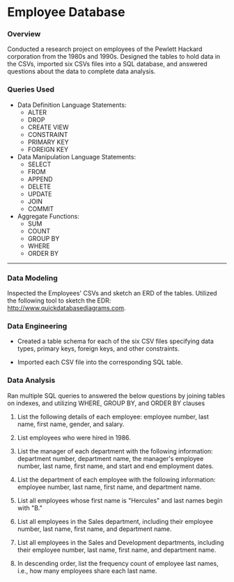 # Employee Database


### Overview
Conducted a research project on employees of the Pewlett Hackard corporation from the 1980s and 1990s. Designed the tables to hold data in the CSVs, imported six CSVs files into a SQL database, and answered questions about the data to complete data analysis.



### Queries Used
- Data Definition Language Statements:
  - ALTER
  - DROP
  - CREATE VIEW
  - CONSTRAINT 
  - PRIMARY KEY
  - FOREIGN KEY
- Data Manipulation Language Statements:
  - SELECT
  - FROM 
  - APPEND
  - DELETE
  - UPDATE
  - JOIN
  - COMMIT
- Aggregate Functions:
  - SUM
  - COUNT
  - GROUP BY
  - WHERE
  - ORDER BY
  
-----------------------------------------------------------------------------------------------------

### Data Modeling
Inspected the Employees' CSVs and sketch an ERD of the tables. Utilized the following tool to sketch the EDR: http://www.quickdatabasediagrams.com.


### Data Engineering

- Created a table schema for each of the six CSV files specifying data types, primary keys, foreign keys, and other constraints.


- Imported each CSV file into the corresponding SQL table.



### Data Analysis
Ran multiple SQL queries to answered the below questions by joining tables on indexes, and utilizing WHERE, GROUP BY, and ORDER BY clauses 
  
1. List the following details of each employee: employee number, last name, first name, gender, and salary.


2. List employees who were hired in 1986.


3. List the manager of each department with the following information: department number, department name, the manager's employee number, last name, first name, and start and end employment dates.


4. List the department of each employee with the following information: employee number, last name, first name, and department name.


5. List all employees whose first name is "Hercules" and last names begin with "B."


6. List all employees in the Sales department, including their employee number, last name, first name, and department name.


7. List all employees in the Sales and Development departments, including their employee number, last name, first name, and department name.


8. In descending order, list the frequency count of employee last names, i.e., how many employees share each last name.
